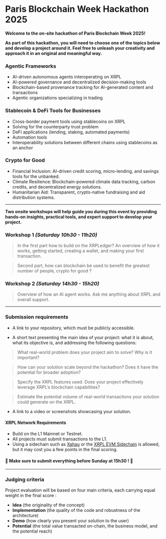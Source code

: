 


# Paris Blockchain Week Hackathon 2025

**Welcome to the on-site hackathon of Paris Blockchain Week 2025!**

**As part of this hackathon, you will need to choose one of the topics below and develop a project around it. Feel free to unleash your creativity and approach it in an original and meaningful way.**

### Agentic Frameworks
- AI-driven autonomous agents interoperating on XRPL
- AI-powered governance and decentralized decision-making tools
- Blockchain-based provenance tracking for AI-generated content and transactions
- Agentic organizations specializing in trading

### Stablecoin & DeFi Tools for Businesses
- Cross-border payment tools using stablecoins on XRPL
- Solving for the counterparty trust problem
- DeFi applications (lending, staking, automated payments)
- Automation tools
- Interoperability solutions between different chains using stablecoins as an anchor

### Crypto for Good
- Financial Inclusion: AI-driven credit scoring, micro-lending, and savings tools for the unbanked.
- Climate Resilience: Blockchain-powered climate data tracking, carbon credits, and decentralized energy solutions.
- Humanitarian Aid: Transparent, crypto-native fundraising and aid distribution systems.

---

**Two onsite workshops will help guide you during this event by providing hands-on insights, practical tools, and expert support to develop your project.**

### Workshop 1 *(Saturday 10h30 - 11h20)*

> In the first part how to build on the XRPLedger? 
An overview of how it works, getting started, creating a wallet, and making your first transaction.

> Second part, how can blockchain be used to benefit the greatest number of people, crypto for good ?

### Workshop 2 *(Saturday 14h30 - 15h20)*

> Overview of how an AI agent works.
> Ask me anything about XRPL and overall support.

---

### Submission requirements


- A link to your repository, which must be publicly accessible.

- A short text presenting the main idea of your project: what it is about, what its objective is, and addressing the following questions:

> What real-world problem does your project aim to solve? Why is it important?

> How can your solution scale beyond the hackathon? Does it have the potential for broader adoption?

> Specify the XRPL features used. Does your project effectively leverage XRPL’s blockchain capabilities?

> Estimate the potential volume of real-world transactions your solution could generate on the XRPL.

- A link to a video or screenshots showcasing your solution.

#### XRPL Network Requirements
-   Build on the L1 Mainnet or Testnet.
-   All projects must submit transactions to the L1.
-  Using a sidechain such as [Xahau](https://xahau.network/) or the [XRPL EVM Sidechain](https://docs.xrplevm.org/) is allowed, but it may cost you a few points in the final scoring.

#### **🚨 Make sure to submit everything before Sunday at 15h30 ! 🚨**

---

### Judging criteria

Project evaluation will be based on four main criteria, each carrying equal weight in the final score :

- **Idea** (the originality of the concept)
- **Implementation** (the quality of the code and robustness of the architecture)
- **Demo** (how clearly you present your solution to the user)
- **Potential** (the total value transacted on-chain, the business model, and the potential reach)
